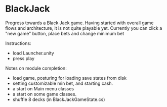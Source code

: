 # BlackJack

Progress towards a Black Jack game. Having started with overall game flows and architecture, it is not quite playable yet. Currently you can click a "new game" button, place bets and change minimum bet

Instructions:
- load Launcher.unity
- press play

Notes on module completion:
- load game, posturing for loading save states from disk
- setting customizable min bet, and starting cash.
- a start on Main menu classes
- a start on some game classes.
- shuffle 8 decks (in BlackJackGameState.cs)
